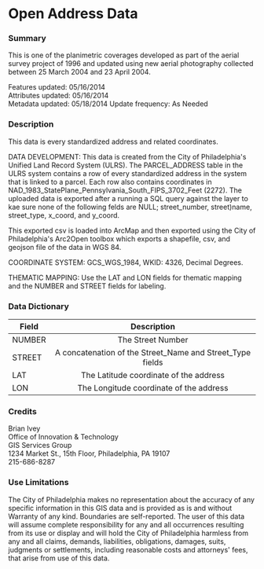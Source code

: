 # Open Address Data

### Summary  

This is one of the planimetric coverages developed as part of the aerial survey project of 1996 and updated using new aerial photography collected between 25 March 2004 and 23 April 2004.  
  
Features updated:    05/16/2014  
Attributes updated:  05/16/2014  
Metadata updated:  05/18/2014
Update frequency:   As Needed

### Description  

This data is every standardized address and related coordinates.

DATA DEVELOPMENT: This data is created from the City of Philadelphia's Unified Land Record System (ULRS).  The PARCEL_ADDRESS table in the ULRS system contains a row of every standardized address in the system that is linked to a parcel. Each row also contains coordinates in NAD_1983_StatePlane_Pennsylvania_South_FIPS_3702_Feet (2272). The uploaded data is exported after a running a SQL query against the layer to kae sure none of the following felds are NULL; street_number, street)name, street_type, x_coord, and y_coord.

This exported csv is loaded into ArcMap and then exported using the City of Philadelphia's Arc2Open toolbox which exports a shapefile, csv, and geojson file of the data in WGS 84.


COORDINATE SYSTEM: GCS_WGS_1984, WKID: 4326, Decimal Degrees.

THEMATIC MAPPING: Use the LAT and LON fields for thematic mapping and the NUMBER and STREET fields for labeling.  

### Data Dictionary

| Field | Description  
| ----- | :----------:    
| NUMBER | The Street Number
| STREET | A concatenation of the Street_Name and Street_Type fields
| LAT | The Latitude coordinate of the address
| LON | The Longitude coordinate of the address

### Credits  

Brian Ivey  
Office of Innovation & Technology  
GIS Services Group  
1234 Market St., 15th Floor, Philadelphia, PA  19107  
215-686-8287

### Use Limitations  

The City of Philadelphia makes no representation about the accuracy of any specific information in this GIS data and is provided as is and without Warranty of any kind. Boundaries are self-reported. The user of this data will assume complete responsibility for any and all occurrences resulting from its use or display and will hold the City of Philadelphia harmless from any and all claims, demands, liabilities, obligations, damages, suits, judgments or settlements, including reasonable costs and attorneys' fees, that arise from use of this data.

